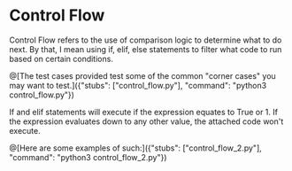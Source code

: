 # Control Flow
  Control Flow refers to the use of comparison logic to determine what to do next. By that, I mean using if, elif, else statements to filter what code to run based on
  certain conditions. 

@[The test cases provided test some of the common "corner cases" you may want to test.]({"stubs": ["control_flow.py"], "command": "python3 control_flow.py"})


If and elif statements will execute if the expression equates to True or 1. If the expression evaluates down to any other value, the attached code won't execute. 
    
@[Here are some examples of such:]({"stubs": ["control_flow_2.py"], "command": "python3 control_flow_2.py"})
